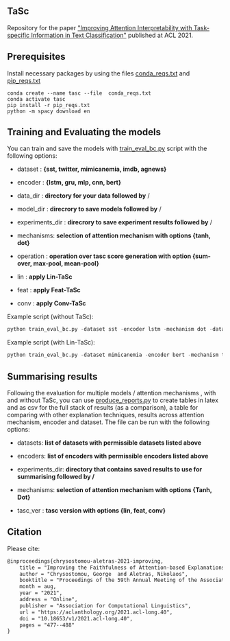 ## TaSc

Repository for the paper  ["Improving Attention Interpretability with Task-specific Information in Text Classification"](https://aclanthology.org/2021.acl-long.40/) published at ACL 2021.



## Prerequisites



Install necessary packages by using the files  [conda_reqs.txt](https://github.com/GChrysostomou/eacl_tasc/blob/master/conda_reqs.txt) and  [pip_reqs.txt](https://github.com/GChrysostomou/eacl_tasc/blob/master/pip_reqs.txt)  

```
conda create --name tasc --file  conda_reqs.txt
conda activate tasc
pip install -r pip_reqs.txt
python -m spacy download en
```



## Training and Evaluating the models

You can train and save the models with [train_eval_bc.py](https://github.com/GChrysostomou/eacl_tasc/blob/master/train_eval_bc.py) script with the following options:

* dataset : **{sst, twitter, mimicanemia, imdb, agnews}**
* encoder : **{lstm, gru, mlp, cnn, bert}** 

* data_dir : **directory for your data followed by** /

* model_dir : **direcrory to save models followed by** /

* experiments_dir : **direcrory to save experiment results followed by** /

* mechanisms: **selection of attention mechanism with options {tanh, dot}**

* operation : **operation over tasc score generation with option {sum-over, max-pool, mean-pool}**

* lin : **apply Lin-TaSc**
*  feat : **apply Feat-TaSc**

* conv : **apply Conv-TaSc**



Example script (without TaSc):



```python
python train_eval_bc.py -dataset sst -encoder lstm -mechanism dot -data_dir data/ -model_dir models/ 
```



Example script (with Lin-TaSc):

```python
python train_eval_bc.py -dataset mimicanemia -encoder bert -mechanism tanh -data_dir data/ -model_dir models/ -lin
```



## Summarising results

Following the evaluation for multiple models / attention mechanisms , with and without TaSc, you can use [produce_reports.py](https://github.com/GChrysostomou/eacl_tasc/blob/master/produce_reports.py) to create tables in latex and as csv for the full stack of results (as a comparison), a table for comparing with other explanation techniques, results across attention mechanism, encoder and dataset. The file can be run with the following options:

* datasets: **list of datasets with permissible datasets listed above**

* encoders: **list of encoders with permissible encoders listed above**

* experiments_dir: **directory that contains saved results to use for summarising followed by /**

* mechanisms: **selection of attention mechanism with options {Tanh, Dot}**

* tasc_ver : **tasc version with options {lin, feat, conv}**



## Citation

Please cite:

```latex
@inproceedings{chrysostomou-aletras-2021-improving,
	title = "Improving the Faithfulness of Attention-based Explanations with Task-specific Information for Text Classification",
	author = "Chrysostomou, George  and Aletras, Nikolaos",
	booktitle = "Proceedings of the 59th Annual Meeting of the Association for Computational Linguistics and the 11th International Joint Conference on Natural Language Processing (Volume 1: Long Papers)",
	month = aug,
	year = "2021",
	address = "Online",
	publisher = "Association for Computational Linguistics",
	url = "https://aclanthology.org/2021.acl-long.40",
	doi = "10.18653/v1/2021.acl-long.40",
	pages = "477--488"
}
```

